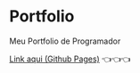 # Portfolio
Meu Portfolio de Programador

<a target="_blank" href="https://matheuspedrosam.github.io/Portfolio/">Link aqui (Github Pages)</a> 👈👈👈
